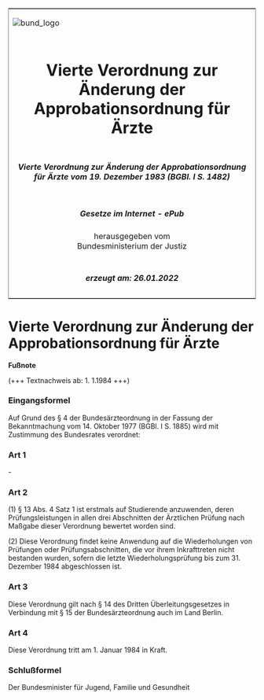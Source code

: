 <span id="DECKBLATT.html"></span>

<table border="0" frame="border" width="100%">

<tr valign="top">

<td align="left">

![bund\_logo](BfJ_2021_Web_de_de.gif)

</td>

<td align="right">

 

</td>

</tr>

<tr align="center" valign="middle">

<td colspan="2">

# Vierte Verordnung zur Änderung der Approbationsordnung für Ärzte

</td>

</tr>

<tr align="center" valign="middle">

<td colspan="2">

##### Vierte Verordnung zur Änderung der Approbationsordnung für Ärzte vom 19. Dezember 1983 (BGBl. I S. 1482)

</td>

</tr>

<tr align="center" valign="middle">

<td colspan="2">

  
  

##### Gesetze im Internet - ePub  
  
herausgegeben vom  
Bundesministerium der Justiz

</td>

</tr>

<tr align="center" valign="bottom">

<td colspan="2">

  
  

##### erzeugt am: 26.01.2022

</td>

</tr>

</table>

<span id="BJNR014820983.html"></span>

# Vierte Verordnung zur Änderung der Approbationsordnung für Ärzte

<div>

  
**Fußnote**

<div class="jnhtml">

<div>

<div class="jurAbsatz">

(+++ Textnachweis ab: 1. 1.1984 +++)

</div>

</div>

</div>

</div>

<span id="BJNR014820983BJNE000100314.html"></span>

### Eingangsformel  

<div>

<div class="jnhtml">

<div>

<div class="jurAbsatz">

Auf Grund des § 4 der Bundesärzteordnung in der Fassung der
Bekanntmachung vom 14. Oktober 1977 (BGBl. I S. 1885) wird mit
Zustimmung des Bundesrates verordnet:

</div>

</div>

</div>

</div>

<span id="BJNR014820983BJNE000200314.html"></span>

### Art 1  

<div>

<div class="jnhtml">

<div>

<div class="jurAbsatz">

\-

</div>

</div>

</div>

</div>

<span id="BJNR014820983BJNE000300314.html"></span>

### Art 2  

<div>

<div class="jnhtml">

<div>

<div class="jurAbsatz">

(1) § 13 Abs. 4 Satz 1 ist erstmals auf Studierende anzuwenden, deren
Prüfungsleistungen in allen drei Abschnitten der Ärztlichen Prüfung
nach Maßgabe dieser Verordnung bewertet worden sind.

</div>

<div class="jurAbsatz">

(2) Diese Verordnung findet keine Anwendung auf die Wiederholungen von
Prüfungen oder Prüfungsabschnitten, die vor ihrem Inkrafttreten nicht
bestanden wurden, sofern die letzte Wiederholungsprüfung bis zum 31.
Dezember 1984 abgeschlossen ist.

</div>

</div>

</div>

</div>

<span id="BJNR014820983BJNE000400314.html"></span>

### Art 3  

<div>

<div class="jnhtml">

<div>

<div class="jurAbsatz">

Diese Verordnung gilt nach § 14 des Dritten Überleitungsgesetzes in
Verbindung mit § 15 der Bundesärzteordnung auch im Land Berlin.

</div>

</div>

</div>

</div>

<span id="BJNR014820983BJNE000500314.html"></span>

### Art 4  

<div>

<div class="jnhtml">

<div>

<div class="jurAbsatz">

Diese Verordnung tritt am 1. Januar 1984 in Kraft.

</div>

</div>

</div>

</div>

<span id="BJNR014820983BJNE000600314.html"></span>

### Schlußformel  

<div>

<div class="jnhtml">

<div>

<div class="jurAbsatz">

<span class="SP">Der Bundesminister für Jugend, Familie und
Gesundheit</span>

</div>

</div>

</div>

</div>

